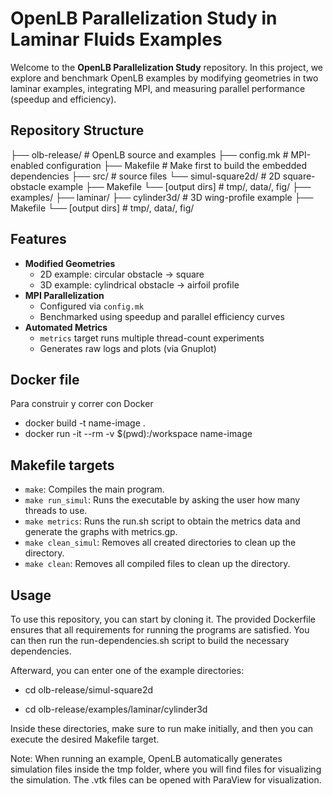 # OpenLB Parallelization Study in Laminar Fluids Examples

Welcome to the **OpenLB Parallelization Study** repository. In this project, we explore and benchmark OpenLB examples by modifying geometries in two laminar examples, integrating MPI, and measuring parallel performance (speedup and efficiency).

## Repository Structure

├── olb-release/ # OpenLB source and examples
  ├── config.mk # MPI-enabled configuration
  ├── Makefile  # Make first to build the embedded dependencies
  ├── src/ # source files
  └── simul-square2d/ # 2D square-obstacle example
    ├── Makefile
    └── [output dirs] # tmp/, data/, fig/
  ├── examples/
   ├── laminar/
    ├── cylinder3d/ # 3D wing-profile example
      ├── Makefile
      └── [output dirs] # tmp/, data/, fig/

## Features

- **Modified Geometries**  
  - 2D example: circular obstacle → square  
  - 3D example: cylindrical obstacle → airfoil profile
- **MPI Parallelization**  
  - Configured via `config.mk`  
  - Benchmarked using speedup and parallel efficiency curves
- **Automated Metrics**  
  - `metrics` target runs multiple thread-count experiments  
  - Generates raw logs and plots (via Gnuplot)


## Docker file

Para construir y correr con Docker
- docker build -t name-image .
- docker run -it --rm -v $(pwd):/workspace name-image

## Makefile targets

- `make`: Compiles the main program.
- `make run_simul`: Runs the executable by asking the user how many threads to use.
- `make metrics`: Runs the run.sh script to obtain the metrics data and generate the graphs with metrics.gp.
- `make clean_simul`: Removes all created directories to clean up the directory.
- `make clean`: Removes all compiled files to clean up the directory.


## Usage

To use this repository, you can start by cloning it. The provided Dockerfile ensures that all requirements for running the programs are satisfied. You can then run the run-dependencies.sh script to build the necessary dependencies.

Afterward, you can enter one of the example directories:

- cd olb-release/simul-square2d

- cd olb-release/examples/laminar/cylinder3d

Inside these directories, make sure to run make initially, and then you can execute the desired Makefile target.

Note: When running an example, OpenLB automatically generates simulation files inside the tmp folder, where you will find files for visualizing the simulation. The .vtk files can be opened with ParaView for visualization.



